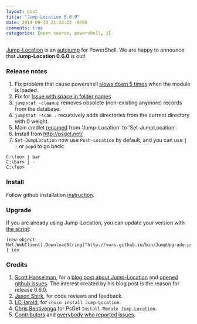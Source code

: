 ```yaml
---
layout: post
title: "Jump-Location 0.6.0"
date: 2014-09-30 21:23:22 -0700
comments: true
categories: [open source, powershell, j]
---
```


[Jump-Location](https://github.com/tkellogg/Jump-Location) is an [autojump](https://github.com/joelthelion/autojump) for PowerShell.
We are happy to announce that **Jump-Location 0.6.0** is out!

### Release notes

 1. Fix problem that cause powershell [slows down 5 times](https://github.com/tkellogg/Jump-Location/issues/17) when the module is loaded.
 1. Fix for [Issue with space in folder names](https://github.com/tkellogg/Jump-Location/issues/18)
 1. `jumpstat -cleanup` removes obsolete (non-existing anymore) records from the database.
 1. `jumpstat -scan .` recursively adds directories from the current directory with 0 weight.
 1. Main cmdlet [renamed](https://github.com/tkellogg/Jump-Location/issues/16) from 'Jump-Location' to 'Set-JumpLocation'.
 1. Install from http://psget.net/
 1. `Set-JumpLocation` now use `Push-Location` by default, and you can use `j -` or `popd` to go back:
```
C:\foo> j bar
C:\bar> j -
C:\foo> 
``` 
 
<!-- More -->

### Install
Follow github installation [instruction](https://github.com/tkellogg/Jump-Location#installation).

### Upgrade
If you are already using Jump-Location, you can update your version with [the script](/bin/JumpUpgrade.ps1):
```
(new-object Net.WebClient).DownloadString("http://vors.github.io/bin/JumpUpgrade.ps1") | iex
```

### Credits

 1. [Scott Hanselman](https://github.com/shanselman), for a [blog post about Jump-Location](http://www.hanselman.com/blog/JumpLocationAChangeDirectoryCDPowerShellCommandThatReadsYourMind.aspx) and [opened github issues](https://github.com/tkellogg/Jump-Location/issues/created_by/shanselman).
 The interest created by his blog post is the reason for release 0.6.0.
 1. [Jason Shirk](https://github.com/lzybkr), for code reviews and feedback.
 1. [LCHarold](https://github.com/LCHarold), for `choco install Jump-Location`. 
 1. [Chris Bentivenga](https://github.com/chrisbenti) for PsGet `Install-Module Jump.Location`.
 1. [Contributors](https://github.com/tkellogg/Jump-Location/graphs/contributors) and [everybody who reported issues](https://github.com/tkellogg/Jump-Location/issues?q=is%3Aissue+).
